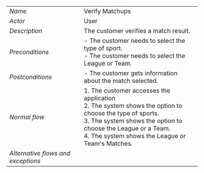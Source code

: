 |||
| --- | --- |
| *Name* | Verify Matchups |
| *Actor* |  User | 
| *Description* | The customer verifies a match result. |
| *Preconditions* | - The customer needs to select the type of sport. <br> - The customer needs to select the League or Team. |
| *Postconditions* | - The customer gets information about the match selected. |
| *Normal flow* | 1. The customer accesses the application <br> 2. The system shows the option to choose the type of sports.<br> 3. The system shows the option to choose the League or a Team.<br> 4. The system shows the League or Team's Matches.<br> |
| *Alternative flows and exceptions* | 
